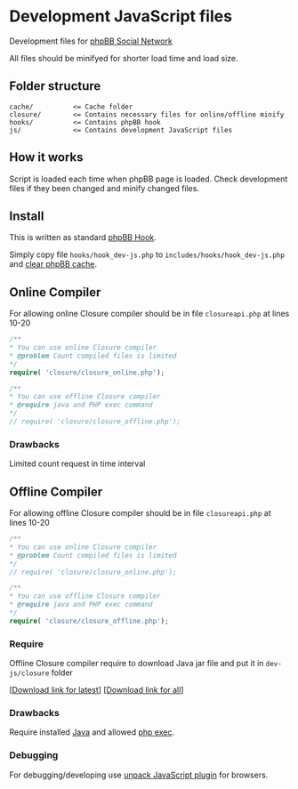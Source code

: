 # Development JavaScript files
Development files for [phpBB Social Network](http://phpbbsocialnetwork.com/)

All files should be minifyed for shorter load time and load size.

## Folder structure
```
cache/    		<= Cache folder
closure/		<= Contains necessary files for online/offline minify
hooks/			<= Contains phpBB hook
js/		        <= Contains development JavaScript files
```

## How it works
Script is loaded each time when phpBB page is loaded.
Check development files if they been changed and minify changed files.

## Install
This is written as standard [phpBB Hook](https://www.phpbb.com/community/docs/hook_system.html).

Simply copy file ```hooks/hook_dev-js.php``` to ```includes/hooks/hook_dev-js.php``` and [clear phpBB cache](https://www.phpbb.com/kb/article/purging-the-phpbb-cache/).

## Online Compiler
For allowing online Closure compiler should be in file ```closureapi.php``` at lines 10-20
```php
/**
* You can use online Closure compiler
* @problem Count compiled files is limited
*/
require( 'closure/closure_online.php');

/**
* You can use offline Closure compiler
* @require java and PHP exec command
*/
// require( 'closure/closure_offline.php');
```
### Drawbacks
Limited count request in time interval
## Offline Compiler
For allowing offline Closure compiler should be in file ```closureapi.php``` at lines 10-20
```php
/**
* You can use online Closure compiler
* @problem Count compiled files is limited
*/
// require( 'closure/closure_online.php');

/**
* You can use offline Closure compiler
* @require java and PHP exec command
*/
require( 'closure/closure_offline.php');
```
### Require
Offline Closure compiler require to download Java jar file and put it in ```dev-js/closure``` folder

[[Download link for latest](http://closure-compiler.googlecode.com/files/compiler-latest.zip)] [[Download link for all](https://code.google.com/p/closure-compiler/downloads/list)]
### Drawbacks
Require installed [Java](http://www.oracle.com/technetwork/java/javase/downloads/) and allowed [php exec](http://php.net/manual/en/function.exec.php).
### Debugging
For debugging/developing use [unpack JavaScript plugin](http://jsbeautifier.org/) for browsers.